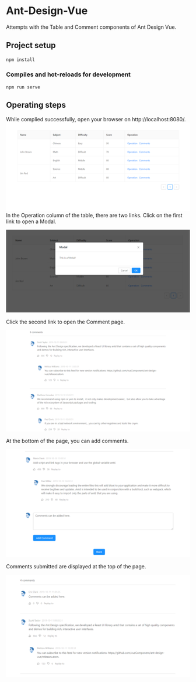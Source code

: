 # Ant-Design-Vue
Attempts with the Table and Comment components of Ant Design Vue.
## Project setup
```
npm install
```

### Compiles and hot-reloads for development
```
npm run serve
```

## Operating steps
While complied successfully, open your browser on http://localhost:8080/.
![image](https://github.com/HuihuiChang/Ant-Design-Vue/blob/master/ImageFolderForReadMe/Table.png)
In the Operation column of the table, there are two links. Click on the first link to open a Modal.






![image](https://github.com/HuihuiChang/Ant-Design-Vue/blob/master/ImageFolderForReadMe/Modal.png)






Click the second link to open the Comment page.






![image](https://github.com/HuihuiChang/Ant-Design-Vue/blob/master/ImageFolderForReadMe/Comments.png)



At the bottom of the page, you can add comments.


![image](https://github.com/HuihuiChang/Ant-Design-Vue/blob/master/ImageFolderForReadMe/AddComment.png)






Comments submitted are displayed at the top of the page.



![image](https://github.com/HuihuiChang/Ant-Design-Vue/blob/master/ImageFolderForReadMe/AddedComment.png)
